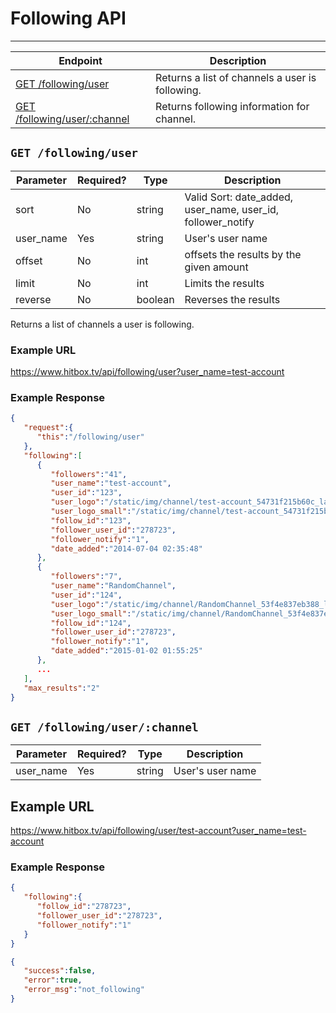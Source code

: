 # Following API
***


| Endpoint | Description |
| ---- | --------------- |
| [GET /following/user](/user/following.md#get-followinguser) | Returns a list of channels a user is following. |
| [GET /following/user/:channel](/user/following.md#getfollowinguserchannel) | Returns following information for channel. |

## `GET /following/user`

| Parameter | Required? | Type | Description |
| --- | --- | --- | --- |
| sort | No | string | Valid Sort: date_added, user_name, user_id, follower_notify |
| user_name | Yes | string | User's user name |
| offset | No | int | offsets the results by the given amount |
| limit | No | int | Limits the results |
| reverse | No | boolean | Reverses the results |

Returns a list of channels a user is following.

### Example URL

https://www.hitbox.tv/api/following/user?user_name=test-account

### Example Response 

```json
{
   "request":{
      "this":"/following/user"
   },
   "following":[
      {
         "followers":"41",
         "user_name":"test-account",
         "user_id":"123",
         "user_logo":"/static/img/channel/test-account_54731f215b60c_large.jpg",
         "user_logo_small":"/static/img/channel/test-account_54731f215b60c_small.jpg",
         "follow_id":"123",
         "follower_user_id":"278723",
         "follower_notify":"1",
         "date_added":"2014-07-04 02:35:48"
      },
      {
         "followers":"7",
         "user_name":"RandomChannel",
         "user_id":"124",
         "user_logo":"/static/img/channel/RandomChannel_53f4e837eb388_large.png",
         "user_logo_small":"/static/img/channel/RandomChannel_53f4e837eb388_small.png",
         "follow_id":"124",
         "follower_user_id":"278723",
         "follower_notify":"1",
         "date_added":"2015-01-02 01:55:25"
      },
      ...
   ],
   "max_results":"2"
}
```

## `GET /following/user/:channel`

| Parameter | Required? | Type | Description |
| --- | --- | --- | --- |
| user_name | Yes | string | User's user name |

## Example URL

https://www.hitbox.tv/api/following/user/test-account?user_name=test-account

### Example Response

```json
{
   "following":{
      "follow_id":"278723",
      "follower_user_id":"278723",
      "follower_notify":"1"
   }
}
```

```json
{
   "success":false,
   "error":true,
   "error_msg":"not_following"
}
```